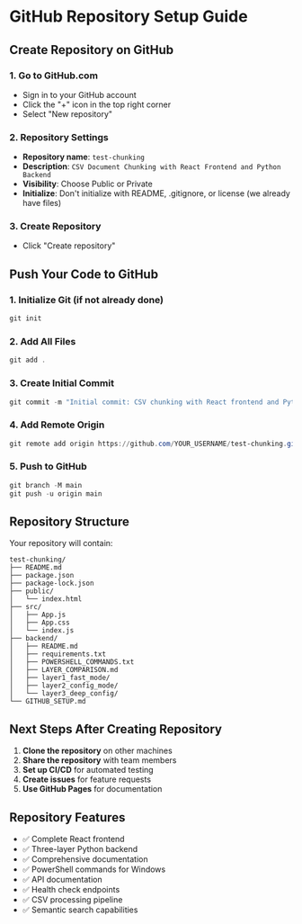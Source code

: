 # GitHub Repository Setup Guide

## Create Repository on GitHub

### 1. Go to GitHub.com
- Sign in to your GitHub account
- Click the "+" icon in the top right corner
- Select "New repository"

### 2. Repository Settings
- **Repository name**: `test-chunking`
- **Description**: `CSV Document Chunking with React Frontend and Python Backend`
- **Visibility**: Choose Public or Private
- **Initialize**: Don't initialize with README, .gitignore, or license (we already have files)

### 3. Create Repository
- Click "Create repository"

## Push Your Code to GitHub

### 1. Initialize Git (if not already done)
```powershell
git init
```

### 2. Add All Files
```powershell
git add .
```

### 3. Create Initial Commit
```powershell
git commit -m "Initial commit: CSV chunking with React frontend and Python backend"
```

### 4. Add Remote Origin
```powershell
git remote add origin https://github.com/YOUR_USERNAME/test-chunking.git
```

### 5. Push to GitHub
```powershell
git branch -M main
git push -u origin main
```

## Repository Structure

Your repository will contain:
```
test-chunking/
├── README.md
├── package.json
├── package-lock.json
├── public/
│   └── index.html
├── src/
│   ├── App.js
│   ├── App.css
│   └── index.js
├── backend/
│   ├── README.md
│   ├── requirements.txt
│   ├── POWERSHELL_COMMANDS.txt
│   ├── LAYER_COMPARISON.md
│   ├── layer1_fast_mode/
│   ├── layer2_config_mode/
│   └── layer3_deep_config/
└── GITHUB_SETUP.md
```

## Next Steps After Creating Repository

1. **Clone the repository** on other machines
2. **Share the repository** with team members
3. **Set up CI/CD** for automated testing
4. **Create issues** for feature requests
5. **Use GitHub Pages** for documentation

## Repository Features

- ✅ Complete React frontend
- ✅ Three-layer Python backend
- ✅ Comprehensive documentation
- ✅ PowerShell commands for Windows
- ✅ API documentation
- ✅ Health check endpoints
- ✅ CSV processing pipeline
- ✅ Semantic search capabilities
